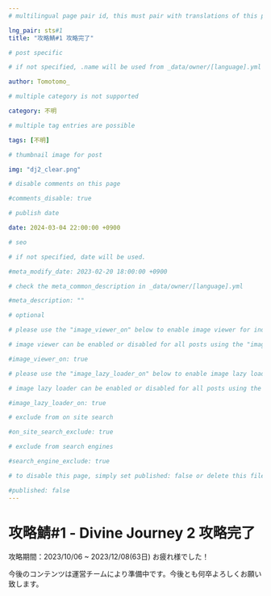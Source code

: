 ```yaml
---
# multilingual page pair id, this must pair with translations of this page. (This name must be unique)

lng_pair: sts#1
title: "攻略鯖#1 攻略完了"

# post specific

# if not specified, .name will be used from _data/owner/[language].yml

author: Tomotomo_

# multiple category is not supported

category: 不明

# multiple tag entries are possible

tags: [不明]

# thumbnail image for post

img: "dj2_clear.png"

# disable comments on this page

#comments_disable: true

# publish date

date: 2024-03-04 22:00:00 +0900

# seo

# if not specified, date will be used.

#meta_modify_date: 2023-02-20 18:00:00 +0900

# check the meta_common_description in _data/owner/[language].yml

#meta_description: ""

# optional

# please use the "image_viewer_on" below to enable image viewer for individual pages or posts (_posts/ or [language]/_posts folders).

# image viewer can be enabled or disabled for all posts using the "image_viewer_posts: true" setting in _data/conf/main.yml.

#image_viewer_on: true

# please use the "image_lazy_loader_on" below to enable image lazy loader for individual pages or posts (_posts/ or [language]/_posts folders).

# image lazy loader can be enabled or disabled for all posts using the "image_lazy_loader_posts: true" setting in _data/conf/main.yml.

#image_lazy_loader_on: true

# exclude from on site search

#on_site_search_exclude: true

# exclude from search engines

#search_engine_exclude: true

# to disable this page, simply set published: false or delete this file

#published: false
---
```

# 攻略鯖#1 - Divine Journey 2 攻略完了
攻略期間：2023/10/06 ~ 2023/12/08(63日)
お疲れ様でした！

今後のコンテンツは運営チームにより準備中です。今後とも何卒よろしくお願い致します。
